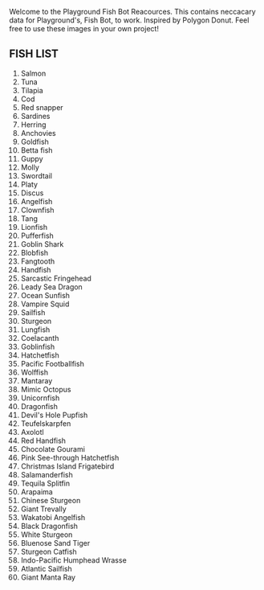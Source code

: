 Welcome to the Playground Fish Bot Reacources. This contains neccacary data for Playground's, Fish Bot, to work. Inspired by Polygon Donut. Feel free to use these images in your own project!
## FISH LIST
1. Salmon
2. Tuna
3. Tilapia
4. Cod
5. Red snapper
6. Sardines
7. Herring
8. Anchovies
9. Goldfish
10. Betta fish
11. Guppy
12. Molly
13. Swordtail
14. Platy
15. Discus
16. Angelfish
17. Clownfish
18. Tang
19. Lionfish
20. Pufferfish
21. Goblin Shark
22. Blobfish
23. Fangtooth
24. Handfish
25. Sarcastic Fringehead
26. Leady Sea Dragon
27. Ocean Sunfish
28. Vampire Squid
29. Sailfish
30. Sturgeon
31. Lungfish
32. Coelacanth
33. Goblinfish
34. Hatchetfish
35. Pacific Footballfish
36. Wolffish
37. Mantaray
38. Mimic Octopus
39. Unicornfish
40. Dragonfish
41. Devil's Hole Pupfish
42. Teufelskarpfen
43. Axolotl
44. Red Handfish
45. Chocolate Gourami
46. Pink See-through Hatchetfish
47. Christmas Island Frigatebird
48. Salamanderfish
49. Tequila Splitfin
50. Arapaima
51. Chinese Sturgeon
52. Giant Trevally
53. Wakatobi Angelfish
54. Black Dragonfish
55. White Sturgeon
56. Bluenose Sand Tiger
57. Sturgeon Catfish
58. Indo-Pacific Humphead Wrasse
59. Atlantic Sailfish
60. Giant Manta Ray
